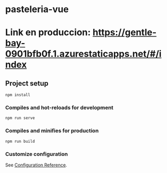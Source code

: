 # pasteleria-vue
# Link en produccion: https://gentle-bay-0901bfb0f.1.azurestaticapps.net/#/index
## Project setup
```
npm install
```

### Compiles and hot-reloads for development
```
npm run serve
```

### Compiles and minifies for production
```
npm run build
```

### Customize configuration
See [Configuration Reference](https://cli.vuejs.org/config/).
